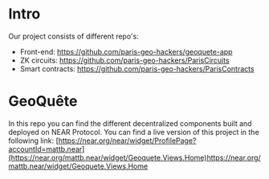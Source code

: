 # Intro

Our project consists of different repo's:
- Front-end: https://github.com/paris-geo-hackers/geoquete-app
- ZK circuits: https://github.com/paris-geo-hackers/ParisCircuits
- Smart contracts: https://github.com/paris-geo-hackers/ParisContracts

# GeoQuête

In this repo you can find the different decentralized components built and deployed on NEAR Protocol. You can find a live version of this project in the following link:
[https://near.org/near/widget/ProfilePage?accountId=mattb.near](https://near.org/mattb.near/widget/Geoquete.Views.Home)https://near.org/mattb.near/widget/Geoquete.Views.Home
